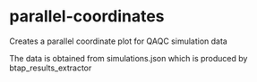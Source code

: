 # parallel-coordinates
Creates a parallel coordinate plot for QAQC simulation data

The data is obtained from simulations.json which is produced by btap_results_extractor
